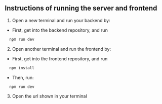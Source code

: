 ## Instructions of running the server and frontend

1. Open a new terminal and run your backend by:  
- First, get into the backend repository, and run
 ```sh
   npm run dev
 ```
2. Open another terminal and run the frontend by:  
- First, get into the frontend repository, and run
```sh
  npm install
```
- Then, run:
```sh
  npm run dev
```
3. Open the url shown in your terminal
